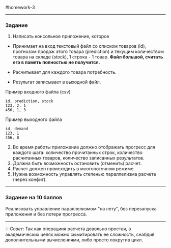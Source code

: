 #homework-3

---

### Задание 

1. Написать консольное приложение, которое
* Принимает на вход текстовый файл со списком товаров (id), прогнозом продаж этого товара (prediction) и текущим количеством товара на складе (stock), 1 строка - 1 товар. **Файл большой, считать его в память полностью не получится.**
 * Расчитывает для каждого товара
потребность.

    
* Результат записывает в выходной файл. 
        
Пример входного файла (csv)
```
id, prediction, stock
123, 2, 1
456, 1, 3
```

Пример выходного файла
 ```
id, demand
123, 1
456, 0
 ```

2. Во время работы приложение должно отображать прогресс для каждого шага: количество прочитанных строк, количество расчитанных товаров, количество записанных результатов.
3. Должна быть возможность остановить (отменить) расчет.
4. Расчет должен происходить в многопоточном режиме.
4. Нужна возможность управлять степенью параллелизма расчета (через конфиг).

---

### Задание на 10 баллов
Реализовать управление параллелизмом "на лету", без перезапуска приложения и без потери прогресса.

---

💡 *Совет:* Так как операциия расчета довольно простая, в академических целях можно сымитировать ее сложность, снабдив дополнительными вычислениями, либо просто покрутив цикл.

